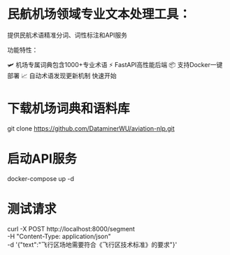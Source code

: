 # 民航机场领域专业文本处理工具：
提供民航术语精准分词、词性标注和API服务

功能特性：

🛩 机场专属词典包含1000+专业术语
⚡ FastAPI高性能后端
📦 支持Docker一键部署
📈 自动术语发现更新机制
快速开始
# 下载机场词典和语料库
git clone https://github.com/DataminerWU/aviation-nlp.git

# 启动API服务
docker-compose up -d

# 测试请求
curl -X POST http://localhost:8000/segment \
  -H "Content-Type: application/json" \
  -d '{"text":"飞行区场地需要符合《飞行区技术标准》的要求"}'
